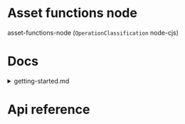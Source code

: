 # Asset functions node

asset-functions-node (`OperationClassification` node-cjs)



# Docs

<details><summary>getting-started.md</summary>
    
  # Asset upload

If you want to use `sensible-asset`, you need to add it into a `typerepo`. Ensure that you convert your project into a `typerepo` first, if you don't have that already...

After that, all you need to do is add the `asset` folder to your project `packages`. Besides that, you can use it in your form by adding it as a plugin.

Now all you need to do is use the `AssetInput` anywhere you want to upload assets, and use the `processAsset` function if you want to put it somewhere.

  </details>

# Api reference

